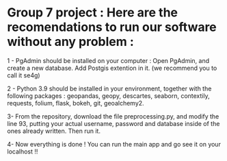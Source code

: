 # Group 7 project : Here are the recomendations to run our software without any problem :

1 - PgAdmin should be installed on your computer :
        Open PgAdmin, and create a new database. Add Postgis extention in it. (we recommend you to call it se4g)

2 - Python 3.9 should be installed in your environment, together with the following packages :
            geopandas,
            geopy,
            descartes,
            seaborn,
            contextily,
            requests,
            folium,
            flask,
            bokeh,
            git,
            geoalchemy2.
            
3- From the repository, download the file preprocessing.py, and modify the line 93, putting your actual username, password and database inside of the ones already written. Then run it.
      
4- Now everything is done ! You can run the main app and go see it on your localhost !!


